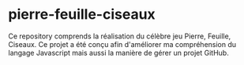 # pierre-feuille-ciseaux
Ce repository comprends la réalisation du célèbre jeu Pierre, Feuille, Ciseaux.
Ce projet a été conçu afin d'améliorer ma compréhension du langage Javascript mais aussi la manière de gérer un projet GitHub.
